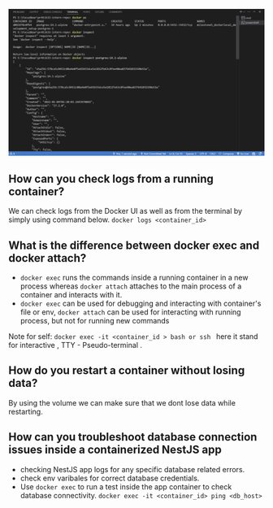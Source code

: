 ![Screenshot of using ps and inspect cmd](image-3.png)

## How can you check logs from a running container?
We can check logs from the Docker UI as well as from the terminal by simply using command below.
`docker logs <container_id>`
## What is the difference between docker exec and docker attach?
- `docker exec` runs the commands inside a running container in a new process whereas `docker attach` attaches to the main process of a container and interacts with it.
- `docker exec` can be used for debugging and interacting with container's file or env, `docker attach` 
can be used for interacting with running process, but not for running new commands


Note for self: `docker exec -it <container_id > bash or ssh `  here it stand for interactive , TTY - Pseudo-terminal . 
## How do you restart a container without losing data?
By using the volume we can make sure that we dont lose data while restarting.

## How can you troubleshoot database connection issues inside a containerized NestJS app
- checking NestJS app logs for any specific database related errors.
- check env varibales for correct database credentials.
- Use `docker exec` to run a test inside the app container to check database connectivity.
    `docker exec -it <container_id> ping <db_host>`